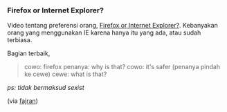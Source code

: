 ### Firefox or Internet Explorer?

Video tentang preferensi orang, [Firefox or Internet Explorer?](http://au.youtube.com/watch?v=7oIot3Qxu_U). Kebanyakan orang yang menggunakan IE karena hanya itu yang ada, atau sudah terbiasa.

Bagian terbaik,

> cowo: firefox
> penanya: why is that?
> cowo: it's safer
> (penanya pindah ke cewe)
> cewe: what is that?

_ps: tidak bermaksud sexist_

(via [fajran](http://fajran.web.id/story/2008/05/31/firefox-or-internet-explorer))

<!-- {"time": "2008-05-31 20:35:37", "title": "Firefox or Internet Explorer?"} -->
